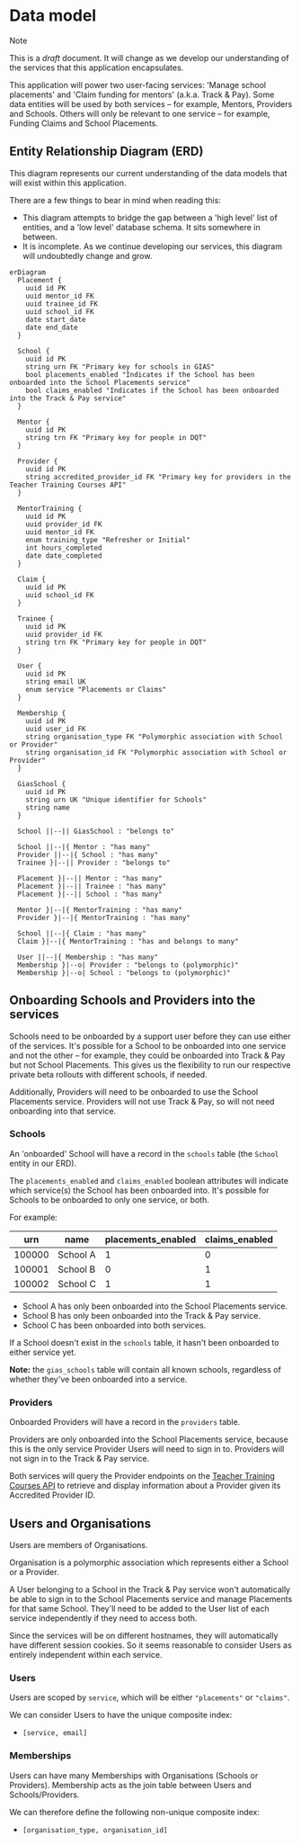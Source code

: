 # Data model

> [!NOTE]
> This is a _draft_ document. It will change as we develop our understanding of the services that this application encapsulates.

This application will power two user-facing services: 'Manage school placements' and 'Claim funding for mentors' (a.k.a. Track & Pay). Some data entities will be used by both services – for example, Mentors, Providers and Schools. Others will only be relevant to one service – for example, Funding Claims and School Placements.

## Entity Relationship Diagram (ERD)

This diagram represents our current understanding of the data models that will exist within this application.

There are a few things to bear in mind when reading this:

- This diagram attempts to bridge the gap between a 'high level' list of entities, and a 'low level' database schema. It sits somewhere in between.
- It is incomplete. As we continue developing our services, this diagram will undoubtedly change and grow.

```mermaid
erDiagram
  Placement {
    uuid id PK
    uuid mentor_id FK
    uuid trainee_id FK
    uuid school_id FK
    date start_date
    date end_date
  }

  School {
    uuid id PK
    string urn FK "Primary key for schools in GIAS"
    bool placements_enabled "Indicates if the School has been onboarded into the School Placements service"
    bool claims_enabled "Indicates if the School has been onboarded into the Track & Pay service"
  }

  Mentor {
    uuid id PK
    string trn FK "Primary key for people in DQT"
  }

  Provider {
    uuid id PK
    string accredited_provider_id FK "Primary key for providers in the Teacher Training Courses API"
  }

  MentorTraining {
    uuid id PK
    uuid provider_id FK
    uuid mentor_id FK
    enum training_type "Refresher or Initial"
    int hours_completed
    date date_completed
  }

  Claim {
    uuid id PK
    uuid school_id FK
  }

  Trainee {
    uuid id PK
    uuid provider_id FK
    string trn FK "Primary key for people in DQT"
  }

  User {
    uuid id PK
    string email UK
    enum service "Placements or Claims"
  }

  Membership {
    uuid id PK
    uuid user_id FK
    string organisation_type FK "Polymorphic association with School or Provider"
    string organisation_id FK "Polymorphic association with School or Provider"
  }

  GiasSchool {
    uuid id PK
    string urn UK "Unique identifier for Schools"
    string name
  }

  School ||--|| GiasSchool : "belongs to"

  School ||--|{ Mentor : "has many"
  Provider ||--|{ School : "has many"
  Trainee }|--|| Provider : "belongs to"

  Placement }|--|| Mentor : "has many"
  Placement }|--|| Trainee : "has many"
  Placement }|--|| School : "has many"

  Mentor }|--|{ MentorTraining : "has many"
  Provider }|--|{ MentorTraining : "has many"

  School ||--|{ Claim : "has many"
  Claim }|--|{ MentorTraining : "has and belongs to many"

  User ||--|{ Membership : "has many"
  Membership }|--o| Provider : "belongs to (polymorphic)"
  Membership }|--o| School : "belongs to (polymorphic)"
```

## Onboarding Schools and Providers into the services

Schools need to be onboarded by a support user before they can use either of the services. It's possible for a School to be onboarded into one service and not the other – for example, they could be onboarded into Track & Pay but not School Placements. This gives us the flexibility to run our respective private beta rollouts with different schools, if needed.

Additionally, Providers will need to be onboarded to use the School Placements service. Providers will not use Track & Pay, so will not need onboarding into that service.

### Schools

An 'onboarded' School will have a record in the `schools` table (the `School` entity in our ERD).

The `placements_enabled` and `claims_enabled` boolean attributes will indicate which service(s) the School has been onboarded into. It's possible for Schools to be onboarded to only one service, or both.

For example:

| urn | name | placements_enabled | claims_enabled |
| --- | --- | --- | --- |
| 100000 | School A | 1 | 0 |
| 100001 | School B | 0 | 1 |
| 100002 | School C | 1 | 1 |

- School A has only been onboarded into the School Placements service.
- School B has only been onboarded into the Track & Pay service.
- School C has been onboarded into both services.

If a School doesn't exist in the `schools` table, it hasn't been onboarded to either service yet.

**Note:** the `gias_schools` table will contain all known schools, regardless of whether they've been onboarded into a service.

### Providers

Onboarded Providers will have a record in the `providers` table.

Providers are only onboarded into the School Placements service, because this is the only service Provider Users will need to sign in to. Providers will not sign in to the Track & Pay service.

Both services will query the Provider endpoints on the [Teacher Training Courses API](https://api.publish-teacher-training-courses.service.gov.uk/docs/api-reference.html) to retrieve and display information about a Provider given its Accredited Provider ID.

## Users and Organisations

Users are members of Organisations.

Organisation is a polymorphic association which represents either a School or a Provider.

A User belonging to a School in the Track & Pay service won't automatically be able to sign in to the School Placements service and manage Placements for that same School. They'll need to be added to the User list of each service independently if they need to access both.

Since the services will be on different hostnames, they will automatically have different session cookies. So it seems reasonable to consider Users as entirely independent within each service.

### Users

Users are scoped by `service`, which will be either `"placements"` or `"claims"`.

We can consider Users to have the unique composite index:
- `[service, email]`

### Memberships

Users can have many Memberships with Organisations (Schools or Providers). Membership acts as the join table between Users and Schools/Providers.

We can therefore define the following non-unique composite index:

- `[organisation_type, organisation_id]`
